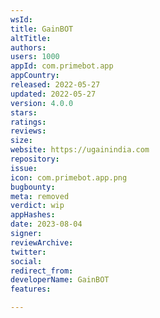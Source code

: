 ```yaml
---
wsId: 
title: GainBOT
altTitle: 
authors: 
users: 1000
appId: com.primebot.app
appCountry: 
released: 2022-05-27
updated: 2022-05-27
version: 4.0.0
stars: 
ratings: 
reviews: 
size: 
website: https://ugainindia.com
repository: 
issue: 
icon: com.primebot.app.png
bugbounty: 
meta: removed
verdict: wip
appHashes: 
date: 2023-08-04
signer: 
reviewArchive: 
twitter: 
social: 
redirect_from: 
developerName: GainBOT
features: 

---
```


